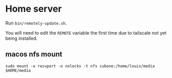 # Home server

Run `bin/remotely-update.sh`.

You will need to edit the `REMOTE` variable the first time due to tailscale not
yet being installed.

## macos nfs mount

```
sudo mount -o resvport -o nolocks -t nfs cubone:/home/louis/media $HOME/media
```
